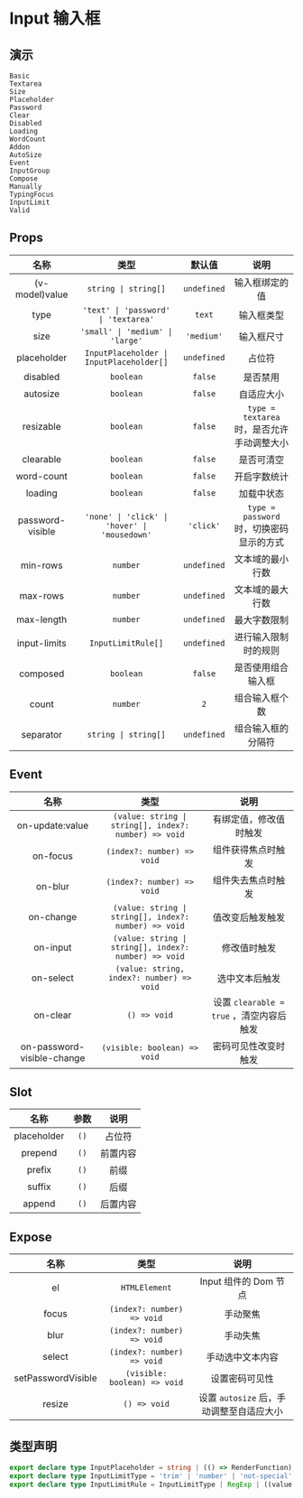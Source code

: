 # Input 输入框

## 演示

```demo
Basic
Textarea
Size
Placeholder
Password
Clear
Disabled
Loading
WordCount
Addon
AutoSize
Event
InputGroup
Compose
Manually
TypingFocus
InputLimit
Valid
```

## Props

|       名称       |                     类型                      |   默认值    |                    说明                    |
| :--------------: | :-------------------------------------------: | :---------: | :----------------------------------------: |
|  (v-model)value  |             `string \| string[]`              | `undefined` |               输入框绑定的值               |
|       type       |     `'text' \| 'password' \| 'textarea'`      |   `text`    |                 输入框类型                 |
|       size       |       `'small' \| 'medium' \| 'large'`        | `'medium'`  |                 输入框尺寸                 |
|   placeholder    |   `InputPlaceholder \| InputPlaceholder[]`    | `undefined` |                   占位符                   |
|     disabled     |                   `boolean`                   |   `false`   |                  是否禁用                  |
|     autosize     |                   `boolean`                   |   `false`   |                 自适应大小                 |
|    resizable     |                   `boolean`                   |   `false`   | `type = textarea` 时，是否允许手动调整大小 |
|    clearable     |                   `boolean`                   |   `false`   |                 是否可清空                 |
|    word-count    |                   `boolean`                   |   `false`   |                开启字数统计                |
|     loading      |                   `boolean`                   |   `false`   |                 加载中状态                 |
| password-visible | `'none' \| 'click' \| 'hover' \| 'mousedown'` |  `'click'`  |  `type = password` 时，切换密码显示的方式  |
|     min-rows     |                   `number`                    | `undefined` |              文本域的最小行数              |
|     max-rows     |                   `number`                    | `undefined` |              文本域的最大行数              |
|    max-length    |                   `number`                    | `undefined` |                最大字数限制                |
|   input-limits   |              `InputLimitRule[]`               | `undefined` |            进行输入限制时的规则            |
|     composed     |                   `boolean`                   |   `false`   |             是否使用组合输入框             |
|      count       |                   `number`                    |     `2`     |               组合输入框个数               |
|    separator     |             `string \| string[]`              | `undefined` |             组合输入框的分隔符             |

## Event

|            名称            |                         类型                          |                   说明                   |
| :------------------------: | :---------------------------------------------------: | :--------------------------------------: |
|      on-update:value       | `(value: string \| string[], index?: number) => void` |          有绑定值，修改值时触发          |
|          on-focus          |              `(index?: number) => void`               |            组件获得焦点时触发            |
|          on-blur           |              `(index?: number) => void`               |            组件失去焦点时触发            |
|         on-change          | `(value: string \| string[], index?: number) => void` |             值改变后触发触发             |
|          on-input          | `(value: string \| string[], index?: number) => void` |               修改值时触发               |
|         on-select          |       `(value: string, index?: number) => void`       |              选中文本后触发              |
|          on-clear          |                     `() => void`                      | 设置 `clearable = true` ，清空内容后触发 |
| on-password-visible-change |             `(visible: boolean) => void`              |           密码可见性改变时触发           |

## Slot

|    名称     | 参数 |   说明   |
| :---------: | :--: | :------: |
| placeholder | `()` |  占位符  |
|   prepend   | `()` | 前置内容 |
|   prefix    | `()` |   前缀   |
|   suffix    | `()` |   后缀   |
|   append    | `()` | 后置内容 |

## Expose

|        名称        |             类型             |                   说明                   |
| :----------------: | :--------------------------: | :--------------------------------------: |
|         el         |        `HTMLElement`         |          Input 组件的 Dom 节点           |
|       focus        |  `(index?: number) => void`  |                 手动聚焦                 |
|        blur        |  `(index?: number) => void`  |                 手动失焦                 |
|       select       |  `(index?: number) => void`  |             手动选中文本内容             |
| setPasswordVisible | `(visible: boolean) => void` |              设置密码可见性              |
|       resize       |         `() => void`         | 设置 `autosize` 后，手动调整至自适应大小 |

## 类型声明

```ts
export declare type InputPlaceholder = string | (() => RenderFunction);
export declare type InputLimitType = 'trim' | 'number' | 'not-special' | 'not-space';
export declare type InputLimitRule = InputLimitType | RegExp | ((value: string, event: Event) => boolean);
```
